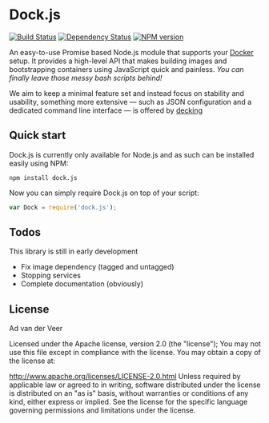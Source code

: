 Dock.js
=======

[![Build Status](https://travis-ci.org/advanderveer/dock.js.png)](https://travis-ci.org/advanderveer/dock.js)
[![Dependency Status](https://david-dm.org/advanderveer/dock.js.png)](https://david-dm.org/advanderveer/dock.js)
[![NPM version](https://badge.fury.io/js/dock.js.png)](http://badge.fury.io/js/dock.js)

An easy-to-use Promise based Node.js module that supports your [Docker](http://www.docker.io) setup. It provides a high-level API that makes building images and bootstrapping containers using JavaScript quick and painless. _You can  finally leave those messy bash scripts behind!_

We aim to keep a minimal feature set and instead focus on stability and usability, something more extensive — such as JSON configuration and a dedicated command line interface — is offered by [decking](http://decking.io/)

Quick start
----------
Dock.js is currently only available for Node.js and as such can be installed easily using NPM:

```Shell
npm install dock.js
```

Now you can simply require Dock.js on top of your script: 

```JavaScript
var Dock = require('dock.js');
```


Todos
------
This library is still in early development

- 	Fix image dependency (tagged and untagged)
-   Stopping services
-   Complete documentation (obviously)

License
-------
Ad van der Veer

Licensed under the Apache license, version 2.0 (the "license"); You may not use this file except in compliance with the license. You may obtain a copy of the license at:

http://www.apache.org/licenses/LICENSE-2.0.html
Unless required by applicable law or agreed to in writing, software distributed under the license is distributed on an "as is" basis, without warranties or conditions of any kind, either express or implied. See the license for the specific language governing permissions and limitations under the license.
